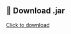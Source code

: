 ## 🔗 Download .jar
[Click to download](https://github.com/hemanth8513/Bajaj_nth_followers/raw/main/target/nthfollowers-0.0.1-SNAPSHOT.jar)
